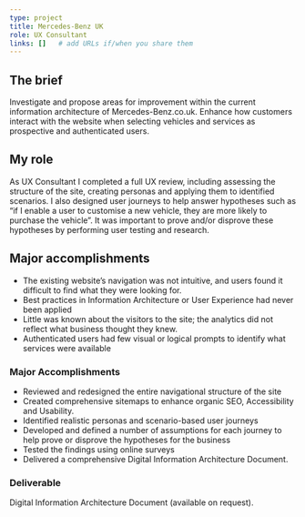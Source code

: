 ```yaml
---
type: project
title: Mercedes-Benz UK
role: UX Consultant
links: []   # add URLs if/when you share them
---
```

## The brief
Investigate and propose areas for improvement within the current information architecture of Mercedes-Benz.co.uk. Enhance how customers interact with the website when selecting vehicles and services as prospective and authenticated users.

## My role
As UX Consultant I completed a full UX review, including assessing the structure of the site, creating personas and applying them to identified scenarios. I also designed user journeys to help answer hypotheses such as “if I enable a user to customise a new vehicle, they are more likely to purchase the vehicle”. It was important to prove and/or disprove these hypotheses by performing user testing and research.

## Major accomplishments
- The existing website’s navigation was not intuitive, and users found it difficult to find what they were looking for.
- Best practices in Information Architecture or User Experience had never been applied
- Little was known about the visitors to the site; the analytics did not reflect what business thought they knew.
- Authenticated users had few visual or logical prompts to identify what services were available

### Major Accomplishments
- Reviewed and redesigned the entire navigational structure of the site
- Created comprehensive sitemaps to enhance organic SEO, Accessibility and Usability.
- Identified realistic personas and scenario-based user journeys
- Developed and defined a number of assumptions for each journey to help prove or disprove the hypotheses for the business
- Tested the findings using online surveys
- Delivered a comprehensive Digital Information Architecture Document.

### Deliverable
Digital Information Architecture Document (available on request).
